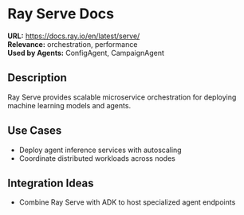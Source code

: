 # Ray Serve Docs

**URL:** https://docs.ray.io/en/latest/serve/  
**Relevance:** orchestration, performance  
**Used by Agents:** ConfigAgent, CampaignAgent

## Description
Ray Serve provides scalable microservice orchestration for deploying machine learning models and agents.

## Use Cases
- Deploy agent inference services with autoscaling
- Coordinate distributed workloads across nodes

## Integration Ideas
- Combine Ray Serve with ADK to host specialized agent endpoints
